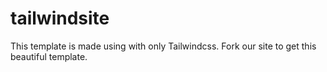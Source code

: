 # tailwindsite
This template is made using with only Tailwindcss. Fork our site to get this beautiful template.
